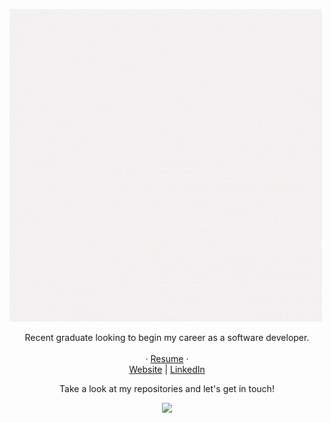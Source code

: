 <p allign="center">
 <img src="https://github.com/DrewWalt/DrewWalt/blob/main/Drew%20Walton.gif"/>
</p>

<p align="center">
Recent graduate looking to begin my career as a software developer.
<br><br>
  · <a href="https://drive.google.com/file/d/1VbicEh2xFsWTuklwy0E1nDJDNmBZQ05H/view">Resume</a> · 
<br>
<a href="https://drewjwalton.com/">Website</a> | <a href="https://www.linkedin.com/in/drew-walton-528029240/">LinkedIn</a>
<br>


<p align="center">
 <a>Take a look at my repositories and let's get in touch!</a>
<p  align="center">
<img src="https://visitor-badge.laobi.icu/badge?page_id=drewwalt"/>       
</p>

</p>

<br>
</p>
